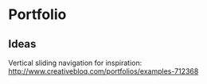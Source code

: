 # Portfolio

## Ideas
Vertical sliding navigation
for inspiration: http://www.creativebloq.com/portfolios/examples-712368
